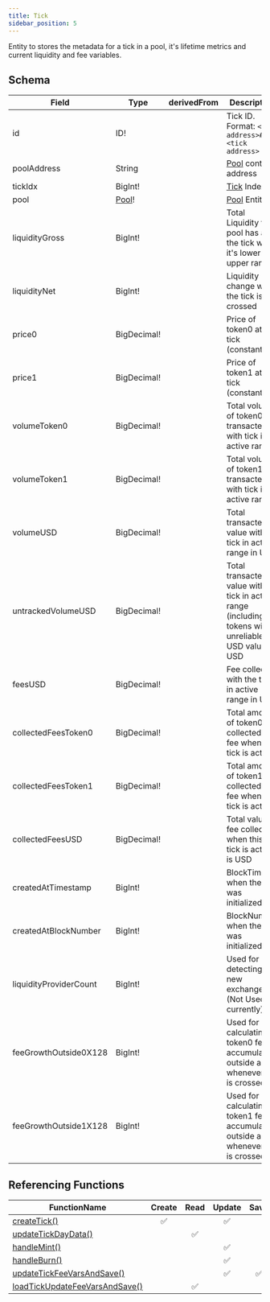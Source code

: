 ```yaml
---
title: Tick
sidebar_position: 5
---
```


Entity to stores the metadata for a tick in a pool, it's lifetime metrics and current liquidity and fee variables.

## Schema
|Field|Type|derivedFrom|Description|
|-|-|-|-|
|id | ID! | | Tick ID. Format: `<pool address>#<tick address>`|
|poolAddress | String | | [Pool](./pool) contract address |
|tickIdx | BigInt! | | [Tick](./tick) Index |
|pool | [Pool](./pool)! | | [Pool](./pool) Entity |
|liquidityGross | BigInt! | | Total Liquidity the pool has at the tick with it's lower and upper range. |
|liquidityNet | BigInt! | | Liquidity change when the tick is crossed |
|price0 | BigDecimal! | | Price of token0 at this tick (constant) |
|price1 | BigDecimal! | | Price of token1 at this tick (constant) |
|volumeToken0 | BigDecimal! | | Total volume of token0 transacted with tick in active range |
|volumeToken1 | BigDecimal! | | Total volume of token1 transacted with tick in active range |
|volumeUSD | BigDecimal! | | Total transacted value with tick in active range in USD |
|untrackedVolumeUSD | BigDecimal! | | Total transacted value with tick in active range (including tokens with unreliable USD value) in USD |
|feesUSD | BigDecimal! | | Fee collected with the tick in active range in USD |
|collectedFeesToken0 | BigDecimal! | | Total amount of token0 collected as fee when this tick is active |
|collectedFeesToken1 | BigDecimal! | | Total amount of token1 collected as fee when this tick is active |
|collectedFeesUSD | BigDecimal! | | Total value of fee collected when this tick is active is USD |
|createdAtTimestamp | BigInt! | | BlockTime when the tick was initialized |
|createdAtBlockNumber | BigInt! | | BlockNumber when the tick was initialized |
|liquidityProviderCount | BigInt! | | Used for detecting new exchanges. (Not Used currently) |
|feeGrowthOutside0X128 | BigInt! | | Used for calculating token0 fee's accumulated outside a tick whenever it is crossed |
|feeGrowthOutside1X128 | BigInt! | | Used for calculating token1 fee's accumulated outside a tick whenever it is crossed |

## Referencing Functions

|FunctionName|Create|Read|Update|Save|
|-|-|-|-|-|
|[createTick()](../functions-n-handlers/utils/tick.ts#createtick)|<center>:white_check_mark:</center>||<center>:white_check_mark:</center>||
|[updateTickDayData()](../functions-n-handlers/utils/intervalUpdates.ts#updatetickdaydata)||<center>:white_check_mark:</center>|||
|[handleMint()](../functions-n-handlers/mappings/core.ts#handlemint)|||<center>:white_check_mark:</center>||
|[handleBurn()](../functions-n-handlers/mappings/core.ts#handleburn)|||<center>:white_check_mark:</center>||
|[updateTickFeeVarsAndSave()](../functions-n-handlers/mappings/core.ts#updatetickfeevarsandsave)|||<center>:white_check_mark:</center>|<center>:white_check_mark:</center>|
|[loadTickUpdateFeeVarsAndSave()](../functions-n-handlers/mappings/core.ts#loadtickupdatefeevarsandsave)||<center>:white_check_mark:</center>|||
